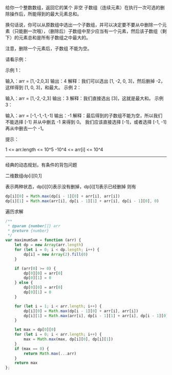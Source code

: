 给你一个整数数组，返回它的某个 非空 子数组（连续元素）在执行一次可选的删除操作后，所能得到的最大元素总和。

换句话说，你可以从原数组中选出一个子数组，并可以决定要不要从中删除一个元素（只能删一次哦），（删除后）子数组中至少应当有一个元素，然后该子数组（剩下）的元素总和是所有子数组之中最大的。

注意，删除一个元素后，子数组 不能为空。

请看示例：

示例 1：

输入：arr = [1,-2,0,3]
输出：4
解释：我们可以选出 [1, -2, 0, 3]，然后删掉 -2，这样得到 [1, 0, 3]，和最大。
示例 2：

输入：arr = [1,-2,-2,3]
输出：3
解释：我们直接选出 [3]，这就是最大和。
示例 3：

输入：arr = [-1,-1,-1,-1]
输出：-1
解释：最后得到的子数组不能为空，所以我们不能选择 [-1] 并从中删去 -1 来得到 0。
     我们应该直接选择 [-1]，或者选择 [-1, -1] 再从中删去一个 -1。
 

提示：

1 <= arr.length <= 10^5
-10^4 <= arr[i] <= 10^4


----

经典的动态规划，有条件的背包问题

二维数组dp[i][0,1]

表示两种状态，dp[i][0]表示没有删掉，dp[i][1]表示已经删掉
则有

```javascript
dp[i][0] = Math.max(dp[i - 1][0] + arr[i], arr[i])
dp[i][1] = Math.max(arr[i], dp[i - 1][1] + arr[i], dp[i - 1][0], 0)
```

遍历求解

```javascript
/**
 * @param {number[]} arr
 * @return {number}
 */
var maximumSum = function (arr) {
    let dp = new Array(arr.length)
    for (let i = 0; i < dp.length; i++) {
        dp[i] = new Array(2).fill(0)
    }

    if (arr[0] >= 0) {
        dp[0][0] = arr[0]
        dp[0][1] = 0
    } else {
        dp[0][0] = arr[0]
        dp[0][1] = 0
    }

    for (let i = 1; i < arr.length; i++) {
        dp[i][0] = Math.max(dp[i - 1][0] + arr[i], arr[i])
        dp[i][1] = Math.max(arr[i], dp[i - 1][1] + arr[i], dp[i - 1][0], 0)
    }

    let max = dp[0][0]
    for (let i = 0; i < arr.length; i++) {
        max = Math.max(max, dp[i][0], dp[i][1])
    }
    if (max == 0) {
        return Math.max(...arr)
    }
    return max
};
```
